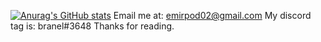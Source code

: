 [![Anurag's GitHub stats](https://github-readme-stats.vercel.app/api?username=branel)](https://github.com/anuraghazra/github-readme-stats)
Email me at:
emirpod02@gmail.com
My discord tag is:
branel#3648
Thanks for reading.
